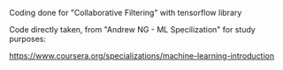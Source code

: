 Coding done for "Collaborative Filtering" with tensorflow library

Code directly taken, from "Andrew NG - ML Specilization" for study purposes:

https://www.coursera.org/specializations/machine-learning-introduction
